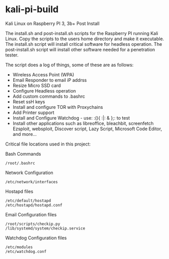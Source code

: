 ﻿# kali-pi-build 
Kali Linux on Raspberry PI 3, 3b+ Post Install

The install.sh and post-install.sh scripts for the Raspberry PI running Kali Linux.  Copy the scripts to the users home directory and make it executable.  The install.sh script will install critical software for headless operation.  The post-install.sh script will install other software needed for a penetration tester.

The script does a log of things, some of these are as follows:
- Wireless Access Point (WPA)
- Email Responder to email iP addrss
- Resize Micro SSD card
- Configure Headless operation
- Add custom commands to .bashrc
- Reset ssH keys
- Install and configure TOR with Proxychains
- Add Printer support
- Install and Configure Watchdog - use:   :(){ :|: & };:   to test
- Install other applications such as libreoffice, bleachbit, screenfetch
  Ezsploit, websploit, Discover script, Lazy Script, Microsoft Code Editor,
  and more…

Critical file locations used in this project:

Bash Commands

	/root/.bashrc

Network Configuration

	/etc/network/interfaces

Hostapd files

	/etc/default/hostapd
	/etc/hostapd/hostapd.conf

Email Configuration files

	/root/scripts/checkip.py
	/lib/systemd/system/checkip.service

Watchdog Configuration files

	/etc/modules
	/etc/watchdog.conf 
